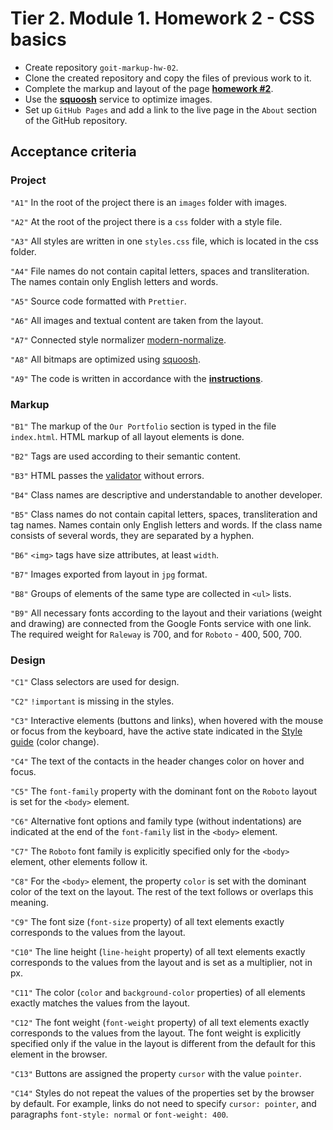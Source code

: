 # Tier 2. Module 1. Homework 2 - CSS basics

* Create repository `goit-markup-hw-02`.
* Clone the created repository and copy the files of previous work to it.
* Complete the markup and layout of the page [**homework #2**](https://www.figma.com/file/wuEpGhwCepGCOUw7mZFRac/Web-Studio-(Version-5.0)?type=design&node-id=302815-2553&mode=design&t=HqslgV0OjDOknzIj-0).
* Use the [**squoosh**](https://squoosh.app/) service to optimize images.
* Set up `GitHub Pages` and add a link to the live page in the `About` section of the GitHub repository.

## Acceptance criteria

### Project

`"A1"` In the root of the project there is an `images` folder with images.

`"A2"` At the root of the project there is a `css` folder with a style file.

`"A3"` All styles are written in one `styles.css` file, which is located in the css folder.

`"A4"` File names do not contain capital letters, spaces and transliteration. The names contain only English letters and words.

`"A5"` Source code formatted with `Prettier`.

`"A6"` All images and textual content are taken from the layout.

`"A7"` Connected style normalizer [modern-normalize](<https://cdnjs.com/libraries/modern-normalize>).

`"A8"` All bitmaps are optimized using [squoosh](https://squoosh.app/).

`"A9"` The code is written in accordance with the [**instructions**](https://codeguide.co/).

### Markup

`"B1"` The markup of the `Our Portfolio` section is typed in the file `index.html`. HTML markup of all layout elements is done.

`"B2"` Tags are used according to their semantic content.

`"B3"` HTML passes the [validator](http://validator.w3.org/nu/) without errors.

`"B4"` Class names are descriptive and understandable to another developer.

`"B5"` Class names do not contain capital letters, spaces, transliteration and tag names. Names contain only English letters and words. If the class name consists of several words, they are separated by a hyphen.

`"B6"` `<img>` tags have size attributes, at least `width`.

`"B7"` Images exported from layout in `jpg` format.

`"B8"` Groups of elements of the same type are collected in `<ul>` lists.

`"B9"` All necessary fonts according to the layout and their variations (weight and drawing) are connected from the Google Fonts service with one link. The required weight for `Raleway` is 700, and for `Roboto` - 400, 500, 700.

### Design

`"C1"` Class selectors are used for design.

`"C2"` `!important` is missing in the styles.

`"C3"` Interactive elements (buttons and links), when hovered with the mouse or focus from the keyboard, have the active state indicated in the [Style guide](https://www.figma.com/file/wuEpGhwCepGCOUw7mZFRac/Web-Studio-(Version-5.0)?type=design&node-id=296641-536&mode=design&t=HqslgV0OjDOknzIj-0) (color change).

`"C4"` The text of the contacts in the header changes color on hover and focus.

`"C5"` The `font-family` property with the dominant font on the `Roboto` layout is set for the `<body>` element.

`"C6"` Alternative font options and family type (without indentations) are indicated at the end of the `font-family` list in the `<body>` element.

`"C7"` The `Roboto` font family is explicitly specified only for the `<body>` element, other elements follow it.

`"C8"` For the `<body>` element, the property `color` is set with the dominant color of the text on the layout. The rest of the text follows or overlaps this meaning.

`"C9"` The font size (`font-size` property) of all text elements exactly corresponds to the values ​​from the layout.

`"C10"` The line height (`line-height` property) of all text elements exactly corresponds to the values ​​from the layout and is set as a multiplier, not in px.

`"C11"` The color (`color` and `background-color` properties) of all elements exactly matches the values ​​from the layout.

`"C12"` The font weight (`font-weight` property) of all text elements exactly corresponds to the values ​​from the layout. The font weight is explicitly specified only if the value in the layout is different from the default for this element in the browser.

`"C13"` Buttons are assigned the property `cursor` with the value `pointer`.

`"C14"` Styles do not repeat the values ​​of the properties set by the browser by default. For example, links do not need to specify `cursor: pointer`, and paragraphs `font-style: normal` or `font-weight: 400`.
